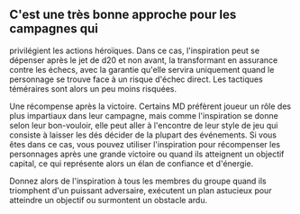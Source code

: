 ## C'est une très bonne approche pour les campagnes qui

privilégient les actions héroïques. Dans ce cas, l'inspiration
peut se dépenser après le jet de d20 et non avant, la
transformant en assurance contre les échecs, avec la
garantie qu'elle servira uniquement quand le personnage
se trouve face à un risque d'échec direct. Les tactiques
téméraires sont alors un peu moins risquées.

Une récompense après la victoire. Certains MD
préfèrent joueur un rôle des plus impartiaux dans leur
campagne, mais comme l'inspiration se donne selon leur
bon-vouloir, elle peut aller à l'encontre de leur style de
jeu qui consiste à laisser les dés décider de la plupart des
événements. Si vous êtes dans ce cas, vous pouvez utiliser
l'inspiration pour récompenser les personnages après une
grande victoire ou quand ils atteignent un objectif capital, ce
qui représente alors un élan de confiance et d'énergie.

Donnez alors de l'inspiration à tous les membres du
groupe quand ils triomphent d'un puissant adversaire,
exécutent un plan astucieux pour atteindre un objectif ou
surmontent un obstacle ardu.
